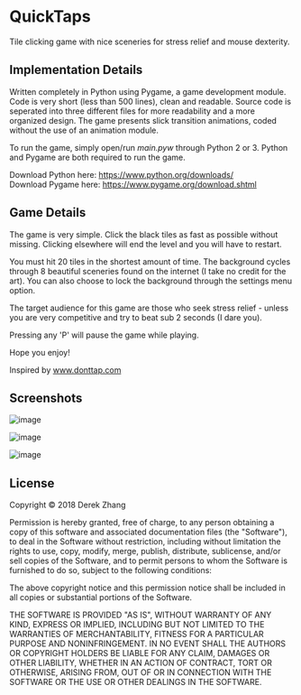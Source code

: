 # QuickTaps
Tile clicking game with nice sceneries for stress relief and mouse dexterity.


## Implementation Details

Written completely in Python using Pygame, a game development module. Code is very short (less than 500 lines), clean and readable. Source code is seperated into three different files for more readability and a more organized design. The game presents slick transition animations, coded without the use of an animation module. 

To run the game, simply open/run <i>main.pyw</i> through Python 2 or 3. Python and Pygame are both required to run the game. 

Download Python here: https://www.python.org/downloads/ <br>
Download Pygame here: https://www.pygame.org/download.shtml

## Game Details

The game is very simple. Click the black tiles as fast as possible without missing. Clicking elsewhere will end the level and you will have to restart. 

You must hit 20 tiles in the shortest amount of time. The background cycles through 8 beautiful sceneries found on the internet (I take no credit for the art). You can also choose to lock the background through the settings menu option. 

The target audience for this game are those who seek stress relief - unless you are very competitive and try to beat sub 2 seconds (I dare you).

Pressing any 'P' will pause the game while playing.

Hope you enjoy! 

Inspired by www.donttap.com

## Screenshots
![image](https://user-images.githubusercontent.com/20462187/130340001-973d24c5-5a19-4f10-9661-8226c2d39749.png)

![image](https://user-images.githubusercontent.com/20462187/130339969-04f09a47-e641-4961-bccb-288e4a4c2c65.png)

![image](https://user-images.githubusercontent.com/20462187/130340011-b7dda876-1151-4e07-b285-bf7afd298072.png)

## License

Copyright © 2018 Derek Zhang

Permission is hereby granted, free of charge, to any person obtaining a copy of this software and associated documentation files (the "Software"), to deal in the Software without restriction, including without limitation the rights to use, copy, modify, merge, publish, distribute, sublicense, and/or sell copies of the Software, and to permit persons to whom the Software is furnished to do so, subject to the following conditions:

The above copyright notice and this permission notice shall be included in all copies or substantial portions of the Software.

THE SOFTWARE IS PROVIDED "AS IS", WITHOUT WARRANTY OF ANY KIND, EXPRESS OR IMPLIED, INCLUDING BUT NOT LIMITED TO THE WARRANTIES OF MERCHANTABILITY, FITNESS FOR A PARTICULAR PURPOSE AND NONINFRINGEMENT. IN NO EVENT SHALL THE AUTHORS OR COPYRIGHT HOLDERS BE LIABLE FOR ANY CLAIM, DAMAGES OR OTHER LIABILITY, WHETHER IN AN ACTION OF CONTRACT, TORT OR OTHERWISE, ARISING FROM, OUT OF OR IN CONNECTION WITH THE SOFTWARE OR THE USE OR OTHER DEALINGS IN THE SOFTWARE.
